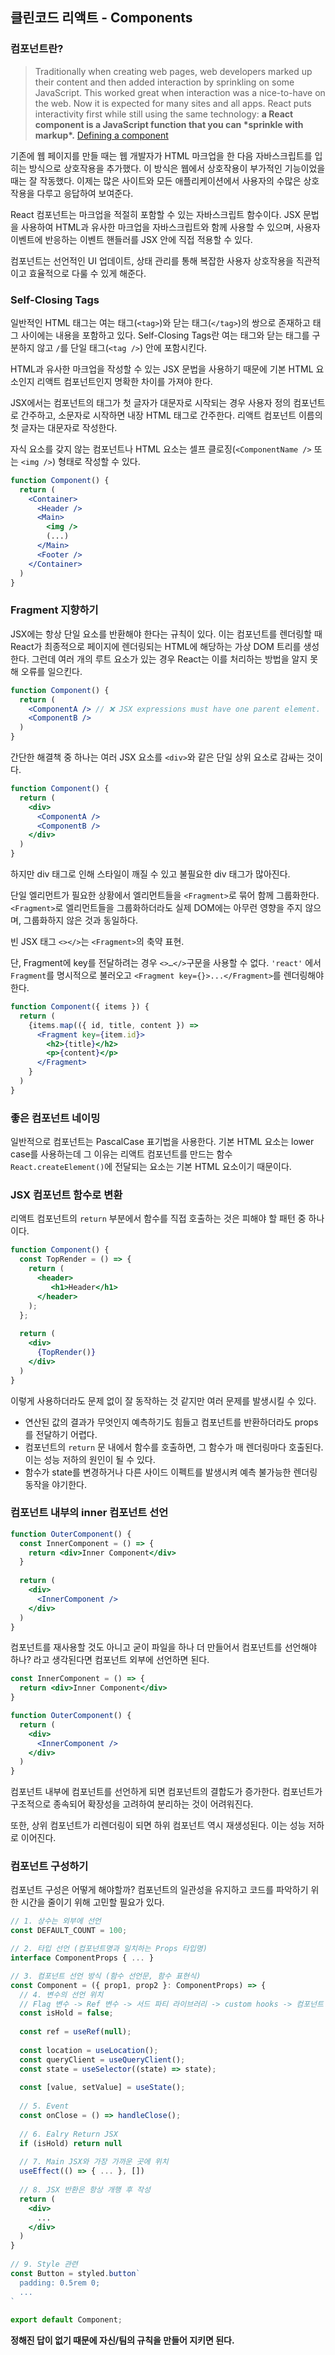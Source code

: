 ## 클린코드 리액트 - Components

### 컴포넌트란?

> Traditionally when creating web pages, web developers marked up their content and then added interaction by sprinkling on some JavaScript. This worked great when interaction was a nice-to-have on the web. Now it is expected for many sites and all apps. React puts interactivity first while still using the same technology: **a React component is a JavaScript function that you can \*sprinkle with markup\*.** [Defining a component ](https://react.dev/learn/your-first-component#defining-a-component) 

기존에 웹 페이지를 만들 때는 웹 개발자가 HTML 마크업을 한 다음 자바스크립트를 입히는 방식으로 상호작용을 추가했다. 이 방식은 웹에서 상호작용이 부가적인 기능이었을 때는 잘 작동했다. 이제는 많은 사이트와 모든 애플리케이션에서 사용자의 수많은 상호작용을 다루고 응답하여 보여준다. 

React 컴포넌트는 마크업을 적절히 포함할 수 있는 자바스크립트 함수이다. JSX 문법을 사용하여 HTML과 유사한 마크업을 자바스크립트와 함께 사용할 수 있으며, 사용자 이벤트에 반응하는 이벤트 핸들러를 JSX 안에 직접 적용할 수 있다. 

컴포넌트는 선언적인 UI 업데이트, 상태 관리를 통해 복잡한 사용자 상호작용을 직관적이고 효율적으로 다룰 수 있게 해준다.

### Self-Closing Tags

일반적인 HTML 태그는 여는 태그(`<tag>`)와 닫는 태그(`</tag>`)의 쌍으로 존재하고 태그 사이에는 내용을 포함하고 있다. Self-Closing Tags란 여는 태그와 닫는 태그를 구분하지 않고 `/`를 단일 태그(`<tag />`) 안에 포함시킨다.

HTML과 유사한 마크업을 작성할 수 있는 JSX 문법을 사용하기 때문에 기본 HTML 요소인지 리액트 컴포넌트인지 명확한 차이를 가져야 한다.

JSX에서는 컴포넌트의 태그가 첫 글자가 대문자로 시작되는 경우 사용자 정의 컴포넌트로 간주하고, 소문자로 시작하면 내장 HTML 태그로 간주한다. 리액트 컴포넌트 이름의 첫 글자는 대문자로 작성한다.

자식 요소를 갖지 않는 컴포넌트나 HTML 요소는 셀프 클로징(`<ComponentName />` 또는 `<img />`) 형태로 작성할 수 있다.

```jsx
function Component() {
  return (
    <Container>
      <Header />
      <Main>
        <img />
        (...)
      </Main>
      <Footer />
    </Container>
  )
}
```

### Fragment 지향하기

JSX에는 항상 단일 요소를 반환해야 한다는 규칙이 있다. 이는 컴포넌트를 렌더링할 때 React가 최종적으로 페이지에 렌더링되는 HTML에 해당하는 가상 DOM 트리를 생성한다. 그런데 여러 개의 루트 요소가 있는 경우 React는 이를 처리하는 방법을 알지 못해 오류를 일으킨다.

```jsx
function Component() {
  return (
    <ComponentA /> // ❌ JSX expressions must have one parent element.
    <ComponentB /> 
  )
}
```

간단한 해결책 중 하나는 여러 JSX 요소를 `<div>`와 같은 단일 상위 요소로 감싸는 것이다.

```jsx
function Component() {
  return (
    <div>
      <ComponentA /> 
      <ComponentB /> 
    </div>
  )
}
```

하지만 div 태그로 인해 스타일이 깨질 수 있고 불필요한 div 태그가 많아진다. 

단일 엘리먼트가 필요한 상황에서 엘리먼트들을 `<Fragment>`로 묶어 함께 그룹화한다. `<Fragment>`로 엘리먼트들을 그룹화하더라도 실제 DOM에는 아무런 영향을 주지 않으며, 그룹화하지 않은 것과 동일하다. 

빈 JSX 태그 `<></>`는 `<Fragment>`의 축약 표현.

단, Fragment에 key를 전달하려는 경우 `<>…</>`구문을 사용할 수 없다. `'react'` 에서 `Fragment`를 명시적으로 불러오고 `<Fragment key={}>...</Fragment>`를 렌더링해야한다.

```jsx
function Component({ items }) {
  return (
    {items.map(({ id, title, content }) => 
      <Fragment key={item.id}>
        <h2>{title}</h2>
        <p>{content}</p>
      </Fragment>
    }
  )
}
```

### 좋은 컴포넌트 네이밍

일반적으로 컴포넌트는 PascalCase 표기법을 사용한다. 기본 HTML 요소는 lower case를 사용하는데 그 이유는 리액트 컴포넌트를 만드는 함수 `React.createElement()`에 전달되는 요소는 기본 HTML 요소이기 때문이다. 



### JSX 컴포넌트 함수로 변환

리액트 컴포넌트의 `return` 부분에서 함수를 직접 호출하는 것은 피해야 할 패턴 중 하나이다.

```jsx
function Component() {
  const TopRender = () => {
    return (
      <header>
         <h1>Header</h1>
      </header>
    );
  };
    
  return (
    <div>
      {TopRender()}
    </div>
  )
}
```

이렇게 사용하더라도 문제 없이 잘 동작하는 것 같지만 여러 문제를 발생시킬 수 있다.

- 연산된 값의 결과가 무엇인지 예측하기도 힘들고 컴포넌트를 반환하더라도 props를 전달하기 어렵다.
- 컴포넌트의 `return` 문 내에서 함수를 호출하면, 그 함수가 매 렌더링마다 호출된다. 이는 성능 저하의 원인이 될 수 있다.
- 함수가 state를 변경하거나 다른 사이드 이펙트를 발생시켜 예측 불가능한 렌더링 동작을 야기한다.

### 컴포넌트 내부의 inner 컴포넌트 선언

```jsx
function OuterComponent() {
  const InnerComponent = () => {
    return <div>Inner Component</div>
  }  
  
  return (
    <div>
      <InnerComponent />
    </div>
  )
}
```

컴포넌트를 재사용할 것도 아니고 굳이 파일을 하나 더 만들어서 컴포넌트를 선언해야 하나? 라고 생각된다면 컴포넌트 외부에 선언하면 된다.

```jsx
const InnerComponent = () => {
  return <div>Inner Component</div>
}  

function OuterComponent() {
  return (
    <div>
      <InnerComponent />
    </div>
  )
}
```

컴포넌트 내부에 컴포넌트를 선언하게 되면 컴포넌트의 결합도가 증가한다. 컴포넌트가 구조적으로 종속되어 확장성을 고려하여 분리하는 것이 어려워진다.

또한, 상위 컴포넌트가 리렌더링이 되면 하위 컴포넌트 역시 재생성된다. 이는 성능 저하로 이어진다.

### 컴포넌트 구성하기

컴포넌트 구성은 어떻게 해야할까? 컴포넌트의 일관성을 유지하고 코드를 파악하기 위한 시간을 줄이기 위해 고민할 필요가 있다.

```jsx
// 1. 상수는 외부에 선언
const DEFAULT_COUNT = 100;

// 2. 타입 선언 (컴포넌트명과 일치하는 Props 타입명)
interface ComponentProps { ... }

// 3. 컴포넌트 선언 방식 (함수 선언문, 함수 표현식)
const Component = ({ prop1, prop2 }: ComponentProps) => {
  // 4. 변수의 선언 위치
  // Flag 변수 -> Ref 변수 -> 서드 파티 라이브러리 -> custom hooks -> 컴포넌트 내부 상태
  const isHold = false;
  
  const ref = useRef(null);
    
  const location = useLocation();
  const queryClient = useQueryClient();
  const state = useSelector((state) => state);
  
  const [value, setValue] = useState();
  
  // 5. Event
  const onClose = () => handleClose();
    
  // 6. Ealry Return JSX
  if (isHold) return null
    
  // 7. Main JSX와 가장 가까운 곳에 위치
  useEffect(() => { ... }, [])
  
  // 8. JSX 반환은 항상 개행 후 작성
  return (
    <div>
      ...
    </div>
  )
}
            
// 9. Style 관련
const Button = styled.button`
  padding: 0.5rem 0;
  ...
`
  
export default Component;
```

**정해진 답이 없기 때문에 자신/팀의 규칙을 만들어 지키면 된다.**
